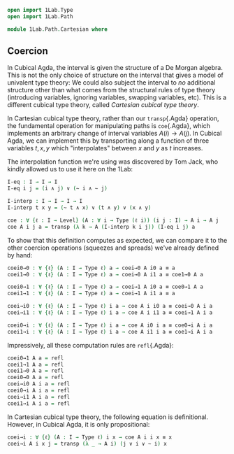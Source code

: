 ```agda
open import 1Lab.Type
open import 1Lab.Path

module 1Lab.Path.Cartesian where
```

## Coercion

In Cubical Agda, the interval is given the structure of a De Morgan
algebra. This is not the only choice of structure on the interval that
gives a model of univalent type theory: We could also subject the
interval to _no_ additional structure other than what comes from the
structural rules of type theory (introducing variables, ignoring
variables, swapping variables, etc). This is a different cubical type
theory, called _Cartesian cubical type theory_.

In Cartesian cubical type theory, rather than our `transp`{.Agda}
operation, the fundamental operation for manipulating paths is
`coe`{.Agda}, which implements an arbitrary change of interval variables
$A(i) \to A(j)$. In Cubical Agda, we can implement this by transporting
along a function of three variables $t, x, y$ which "interpolates"
between $x$ and $y$ as $t$ increases.

The interpolation function we're using was discovered by Tom Jack, who
kindly allowed us to use it here on the 1Lab:

```agda
I-eq : I → I → I
I-eq i j = (i ∧ j) ∨ (~ i ∧ ~ j)

I-interp : I → I → I → I
I-interp t x y = (~ t ∧ x) ∨ (t ∧ y) ∨ (x ∧ y)
```

```agda
coe : ∀ {ℓ : I → Level} (A : ∀ i → Type (ℓ i)) (i j : I) → A i → A j
coe A i j a = transp (λ k → A (I-interp k i j)) (I-eq i j) a
```

To show that this definition computes as expected, we can compare it to
the other coercion operations (squeezes and spreads) we've already
defined by hand:

```agda
coei0→0 : ∀ {ℓ} (A : I → Type ℓ) a → coei→0 A i0 a ≡ a
coei1→0 : ∀ {ℓ} (A : I → Type ℓ) a → coei→0 A i1 a ≡ coe1→0 A a

coei0→1 : ∀ {ℓ} (A : I → Type ℓ) a → coei→1 A i0 a ≡ coe0→1 A a
coei1→1 : ∀ {ℓ} (A : I → Type ℓ) a → coei→1 A i1 a ≡ a

coei→i0 : ∀ {ℓ} (A : I → Type ℓ) i a → coe A i i0 a ≡ coei→0 A i a
coei→i1 : ∀ {ℓ} (A : I → Type ℓ) i a → coe A i i1 a ≡ coei→1 A i a

coei0→i : ∀ {ℓ} (A : I → Type ℓ) i a → coe A i0 i a ≡ coe0→i A i a
coei1→i : ∀ {ℓ} (A : I → Type ℓ) i a → coe A i1 i a ≡ coe1→i A i a
```

Impressively, all these computation rules are `refl`{.Agda}:

```agda
coei0→1 A a = refl
coei1→1 A a = refl
coei1→0 A a = refl
coei0→0 A a = refl
coei→i0 A i a = refl
coei0→i A i a = refl
coei→i1 A i a = refl
coei1→i A i a = refl
```

In Cartesian cubical type theory, the following equation is
definitional. However, in Cubical Agda, it is only propositional:

```agda
coei→i : ∀ {ℓ} (A : I → Type ℓ) i x → coe A i i x ≡ x
coei→i A i x j = transp (λ _ → A i) (j ∨ i ∨ ~ i) x
```

<!--
```agda
coe-path : ∀ {ℓ} (A : I → Type ℓ) (p : ∀ i → A i) i j → coe A i j (p i) ≡ p j
coe-path A p i j k = transp
  (λ l → A (I-interp k (I-interp l i j) j))
  (I-interp k (I-eq i j) i1)
  (p (I-interp k i j))

```
-->
